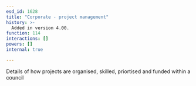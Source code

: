 ```yaml
---
esd_id: 1628
title: "Corporate - project management"
history: >-
  Added in version 4.00.
function: 114
interactions: []
powers: []
internal: true

---
```


Details of how projects are organised, skilled, priortised and funded within a council

